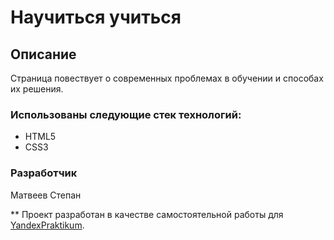 # Научиться учиться


## Описание 
Страница повествует о современных проблемах в обучении и способах их решения.


### Использованы следующие стек технологий: 
* HTML5
* CSS3


### Разработчик
Матвеев Степан


** Проект разработан в качестве самостоятельной работы для [YandexPraktikum](https://praktikum.yandex.ru/). 